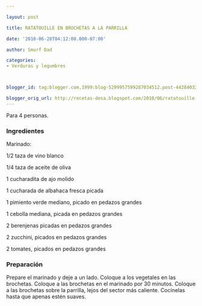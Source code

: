 ```yaml
---

layout: post

title: RATATOUILLE EN BROCHETAS A LA PARRILLA

date: '2010-06-28T04:12:00.000-07:00'

author: Smurf Dad

categories:
- Verduras y legumbres



blogger_id: tag:blogger.com,1999:blog-5299957599287034512.post-4428403229152578068

blogger_orig_url: http://recetas-desa.blogspot.com/2010/06/ratatouille-en-brochetas-la-parrilla.html
---
```


Para 4 personas.

<h3>Ingredientes</h3>

Marinado:

1/2 taza de vino blanco

1/4 taza de aceite de oliva

1 cucharadita de ajo molido

1 cucharada de albahaca fresca picada

1 pimiento verde mediano, picado en pedazos grandes

1 cebolla mediana, picada en pedazos grandes

2 berenjenas picadas en pedazos grandes

2 zucchini, picados en pedazos grandes

2 tomates, picados en pedazos grandes

<h3>Preparación</h3>

Prepare el marinado y deje a un lado. Coloque a los vegetales en las brochetas. Coloque a las brochetas en el marinado por 30 minutos. Coloque a las brochetas sobre la parrilla, lejos del sector más caliente. Cocínelas hasta que apenas estén suaves.